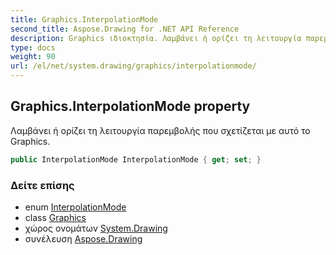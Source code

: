 ```yaml
---
title: Graphics.InterpolationMode
second_title: Aspose.Drawing for .NET API Reference
description: Graphics ιδιοκτησία. Λαμβάνει ή ορίζει τη λειτουργία παρεμβολής που σχετίζεται με αυτό το Graphics.
type: docs
weight: 90
url: /el/net/system.drawing/graphics/interpolationmode/
---
```

## Graphics.InterpolationMode property

Λαμβάνει ή ορίζει τη λειτουργία παρεμβολής που σχετίζεται με αυτό το Graphics.

```csharp
public InterpolationMode InterpolationMode { get; set; }
```

### Δείτε επίσης

* enum [InterpolationMode](../../../system.drawing.drawing2d/interpolationmode/)
* class [Graphics](../)
* χώρος ονομάτων [System.Drawing](../../graphics/)
* συνέλευση [Aspose.Drawing](../../../)


